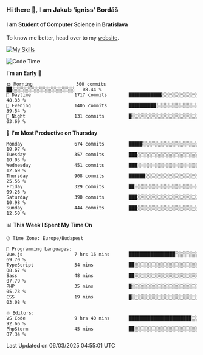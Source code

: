 ### Hi there 👋, I am Jakub 'igniss' Bordáš

#### I am Student of Computer Science in Bratislava
To know me better, head over to my [website](https://bordas.sk).

[![My Skills](https://skillicons.dev/icons?i=js,typescript,html,css,figma,svelte,vue,next,postgresql,nest,express,nodejs)](https://bordas.sk)


<!--START_SECTION:waka-->
![Code Time](http://img.shields.io/badge/Code%20Time-1%2C699%20hrs%207%20mins-blue)

**I'm an Early 🐤** 

```text
🌞 Morning                300 commits         ██░░░░░░░░░░░░░░░░░░░░░░░   08.44 % 
🌆 Daytime                1717 commits        ████████████░░░░░░░░░░░░░   48.33 % 
🌃 Evening                1405 commits        ██████████░░░░░░░░░░░░░░░   39.54 % 
🌙 Night                  131 commits         █░░░░░░░░░░░░░░░░░░░░░░░░   03.69 % 
```
📅 **I'm Most Productive on Thursday** 

```text
Monday                   674 commits         █████░░░░░░░░░░░░░░░░░░░░   18.97 % 
Tuesday                  357 commits         ███░░░░░░░░░░░░░░░░░░░░░░   10.05 % 
Wednesday                451 commits         ███░░░░░░░░░░░░░░░░░░░░░░   12.69 % 
Thursday                 908 commits         ██████░░░░░░░░░░░░░░░░░░░   25.56 % 
Friday                   329 commits         ██░░░░░░░░░░░░░░░░░░░░░░░   09.26 % 
Saturday                 390 commits         ███░░░░░░░░░░░░░░░░░░░░░░   10.98 % 
Sunday                   444 commits         ███░░░░░░░░░░░░░░░░░░░░░░   12.50 % 
```


📊 **This Week I Spent My Time On** 

```text
🕑︎ Time Zone: Europe/Budapest

💬 Programming Languages: 
Vue.js                   7 hrs 16 mins       █████████████████░░░░░░░░   69.70 % 
TypeScript               54 mins             ██░░░░░░░░░░░░░░░░░░░░░░░   08.67 % 
Sass                     48 mins             ██░░░░░░░░░░░░░░░░░░░░░░░   07.79 % 
PHP                      35 mins             █░░░░░░░░░░░░░░░░░░░░░░░░   05.73 % 
CSS                      19 mins             █░░░░░░░░░░░░░░░░░░░░░░░░   03.08 % 

🔥 Editors: 
VS Code                  9 hrs 40 mins       ███████████████████████░░   92.66 % 
PhpStorm                 45 mins             ██░░░░░░░░░░░░░░░░░░░░░░░   07.34 % 
```


 Last Updated on 06/03/2025 04:55:01 UTC
<!--END_SECTION:waka-->

